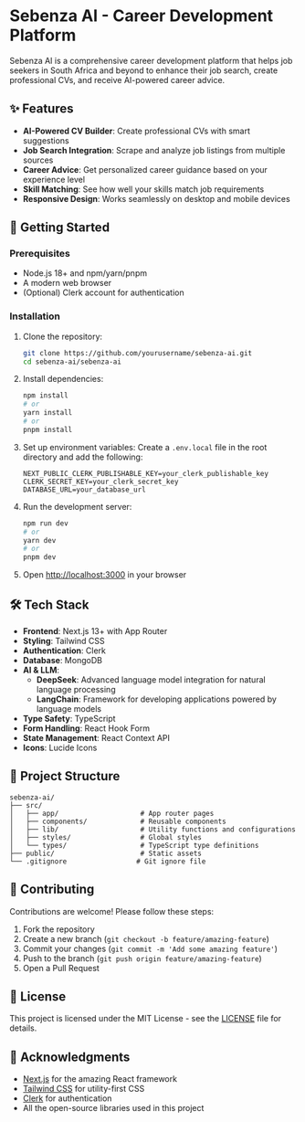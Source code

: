 # Sebenza AI - Career Development Platform


Sebenza AI is a comprehensive career development platform that helps job seekers in South Africa and beyond to enhance their job search, create professional CVs, and receive AI-powered career advice.

## ✨ Features

- **AI-Powered CV Builder**: Create professional CVs with smart suggestions
- **Job Search Integration**: Scrape and analyze job listings from multiple sources
- **Career Advice**: Get personalized career guidance based on your experience level
- **Skill Matching**: See how well your skills match job requirements
- **Responsive Design**: Works seamlessly on desktop and mobile devices

## 🚀 Getting Started

### Prerequisites

- Node.js 18+ and npm/yarn/pnpm
- A modern web browser
- (Optional) Clerk account for authentication

### Installation

1. Clone the repository:
   ```bash
   git clone https://github.com/yourusername/sebenza-ai.git
   cd sebenza-ai/sebenza-ai
   ```

2. Install dependencies:
   ```bash
   npm install
   # or
   yarn install
   # or
   pnpm install
   ```

3. Set up environment variables:
   Create a `.env.local` file in the root directory and add the following:
   ```env
   NEXT_PUBLIC_CLERK_PUBLISHABLE_KEY=your_clerk_publishable_key
   CLERK_SECRET_KEY=your_clerk_secret_key
   DATABASE_URL=your_database_url
   ```

4. Run the development server:
   ```bash
   npm run dev
   # or
   yarn dev
   # or
   pnpm dev
   ```

5. Open [http://localhost:3000](http://localhost:3000) in your browser

## 🛠️ Tech Stack

- **Frontend**: Next.js 13+ with App Router
- **Styling**: Tailwind CSS
- **Authentication**: Clerk
- **Database**: MongoDB
- **AI & LLM**: 
  - **DeepSeek**: Advanced language model integration for natural language processing
  - **LangChain**: Framework for developing applications powered by language models
- **Type Safety**: TypeScript
- **Form Handling**: React Hook Form
- **State Management**: React Context API
- **Icons**: Lucide Icons

## 📂 Project Structure

```
sebenza-ai/
├── src/
│   ├── app/                    # App router pages
│   ├── components/             # Reusable components
│   ├── lib/                    # Utility functions and configurations
│   ├── styles/                 # Global styles
│   └── types/                  # TypeScript type definitions
├── public/                     # Static assets
└── .gitignore                 # Git ignore file
```

## 🤝 Contributing

Contributions are welcome! Please follow these steps:

1. Fork the repository
2. Create a new branch (`git checkout -b feature/amazing-feature`)
3. Commit your changes (`git commit -m 'Add some amazing feature'`)
4. Push to the branch (`git push origin feature/amazing-feature`)
5. Open a Pull Request

## 📄 License

This project is licensed under the MIT License - see the [LICENSE](LICENSE) file for details.

## 🙏 Acknowledgments

- [Next.js](https://nextjs.org/) for the amazing React framework
- [Tailwind CSS](https://tailwindcss.com/) for utility-first CSS
- [Clerk](https://clerk.com/) for authentication
- All the open-source libraries used in this project
